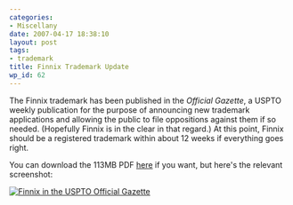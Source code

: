 ```yaml
---
categories:
- Miscellany
date: 2007-04-17 18:38:10
layout: post
tags:
- trademark
title: Finnix Trademark Update
wp_id: 62
---
```

The Finnix trademark has been published in the _Official Gazette_, a USPTO weekly publication for the purpose of announcing new trademark applications and allowing the public to file oppositions against them if so needed. (Hopefully Finnix is in the clear in that regard.) At this point, Finnix should be a registered trademark within about 12 weeks if everything goes right.

You can download the 113MB PDF [here](http://www.uspto.gov/web/trademarks/tmog/) if you want, but here's the relevant screenshot:

[<img id="image61" src="/blog-media/2007/04/finnix-uspto-og.thumbnail.png" alt="Finnix in the USPTO Official Gazette" />](/blog-media/2007/04/finnix-uspto-og.png)
